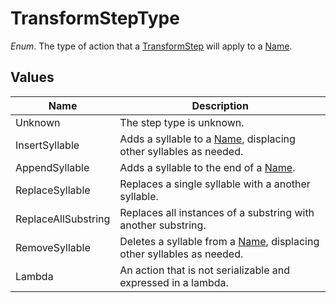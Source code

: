 # TransformStepType

*Enum*. The type of action that a [TransformStep](transformstep.md) will apply to a [Name](name.md).

## Values

| Name | Description |
|------|-------------|
| Unknown | The step type is unknown. |
| InsertSyllable | Adds a syllable to a [Name](name.md), displacing other syllables as needed. |
| AppendSyllable | Adds a syllable to the end of a [Name](name.md). |
| ReplaceSyllable | Replaces a single syllable with a another syllable. |
| ReplaceAllSubstring | Replaces all instances of a substring with another substring. |
| RemoveSyllable | Deletes a syllable from a [Name](name.md), displacing other syllables as needed. |
| Lambda | An action that is not serializable and expressed in a lambda. |

